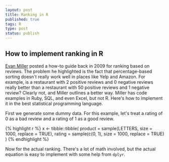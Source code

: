```yaml
--- 
layout: post
title: Ranking in R
published: true
tags: R
type: post
status: publish
---
```

 
## How to implement ranking in R
 
[Evan Miller](http://www.evanmiller.org/how-not-to-sort-by-average-rating.html) posted a how-to guide back in 2009 for ranking based on reviews. The problem he highlighted is the fact that percentage-based sorting doesn't really work well in places like Yelp and Amazon. For example, is a restaurant with 2 positive reviews and 0 negative reviews really better than a restaurant with 50 positive reviews and 1 negative review? Clearly not, and Miller outlines a better way. Miller has code examples in Ruby, SQL, and even Excel, but not R. Here's how to implement it in the best statistical programming language.
 
First we generate some dummy data. For this example, let's treat a rating of 0 as a bad review and a rating of 1 as a good review.
 

{% highlight r %}
x <-
  tibble::tibble(
  product = sample(LETTERS, size = 1000, replace = TRUE),
  rating = sample(c(0, 1), size = 1000, replace = TRUE)
  )
{% endhighlight %}
 
Now for the actual ranking. There's a lot of math involved, but the actual equation is easy to implement with some help from `dplyr`.
 

 
